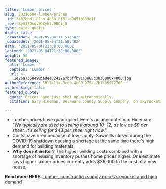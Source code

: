 ```yaml
---
title: 'Lumber prices '
slug: 20210504-lumber-prices
_id: 3482bbd1-01bb-4b68-8f81-d9d5fb689c1f
_rev: ByG38Qsqv9DZyktv9DOijG
type: quick_quotes
draft: false
_createdAt: '2021-05-04T21:57:56Z'
_updatedAt: '2021-05-04T21:58:40Z'
date: '2021-05-04T21:38:00.000Z'
lastmod: '2021-05-04T21:38:00.000Z'
weight: 50
featured_image:
  alt: 'Lumber '
  caption: 'Lumber '
  url: >-
    1e26a7358498ca8ee3242267b3ffb91a3e65c3836000x4000.jpg
authorReference: 5011411a-3ce0-4c80-975a-7b1a35572700
is_breaking: false
featured_quote:
  quote: Prices have just shot up astronomically.
  citation: Gary Hineman, Delaware County Supply Company, on skyrocketing lumber prices.

---
```

* Lumber prices have quadrupled. Here's an anecdote from Hineman: _"We typically are used to seeing it around $10-$12, as low as $9 per sheet. It's selling for $43 per sheet right now."_
* Costs have risen because of low supply.  Sawmills closed during the COVID-19 shutdown causing a shortage at the same time there's high demand for building materials. 
* **Why does it matter?** The higher building costs combined with a shortage of housing inventory pushes home prices higher. One estimate says higher lumber prices currently adds $36,000 to the cost of a new house.  
  
**Read more HERE:**  [Lumber, construction supply prices skyrocket amid high demand](https://6abc.com/lumber-prices-construction-project-home-building-renovation/10575010/)